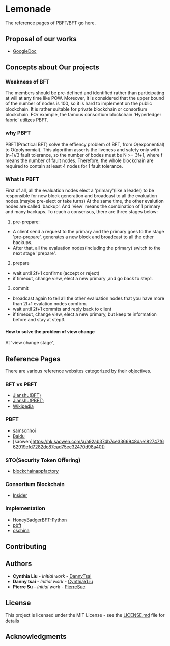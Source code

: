 # Lemonade

The  reference pages of PBFT/BFT go here.


## Proposal of our works
* [GoogleDoc](https://docs.google.com/document/d/1ZApj2F91H3XlKshC2FbxyRc39nQODNzGCMPabv3QAhE/edit?fbclid=IwAR0j2m9nXTKY7zaGl7bshuHgs3M6v_-9oztuuhc_9ooqvWoqJfTMNJhpB7E)

## Concepts about Our projects

### Weakness of BFT
The members should be pre-defined and identified rather than participating at will at any time like POW. Moreover, it is considered that the upper bound of the number of nodes is 100, so it is hard to implement on the public blockchain. It is rather suitable for private blockchain or consortium blockchain. FOr example, the famous consortium blockchain 'Hyperledger fabric' utilizes PBFT. 

### why PBFT
PBFT(Practical BFT) solve the effiency problem of BFT, from O(exponential) to O(polynomial). This algorithm asserts the liveness and safety only with (n-1)/3 fault tolerance, so the number of bodes must be N >= 3f+1, where f means the number of fault nodes. Therefore, the whole blockchain are required to contain at least 4 nodes for 1 fault tolerance.

### What is PBFT

First of all, all the evaluation nodes elect a 'primary'(like a leader) to be responsible for new block generation and broadcast to all the evaluation nodes.(maybe pre-elect or take turns) At the same time, the other evalution nodes are called 'backup'. And 'view' means the combination of 1 primary and many backups. To reach a consensus, there are three stages below:

1. pre-prepare:
  * A client send a request to the primary and the primary goes to the stage 'pre-prepare', generates a new block and broadcast to all the other backups.
  * After that, all the evaluation nodes(including the primary) switch to the next stage 'prepare'.

2. prepare
  * wait until 2f+1 confirms (accept or reject)
  * if timeout, change view, elect a new primary ,and go back to step1.

3. commit
  * broadcast again to tell all the other evaluation nodes that you have more than 2f+1 evalation nodes comfirm.
  * wait until 2f+1 commits and reply back to client
  * if timeout, change view, elect a new primary, but keep te information before and stay at step3.

#### How to solve the problem of view change 

At 'view change stage', 

## Reference Pages

There are various reference websites categorized by their objectives. 

### BFT vs PBFT
* [Jianshu(BFT)](https://www.jianshu.com/p/5d10cf62d942?fbclid=IwAR3fbBwpbP7Fp3q_Q62EzZozlktIVotQzdpi3g55kdSVsgfoPhR9_oPmmS8)
* [Jianshu(PBFT)](https://www.jianshu.com/p/fb5edf031afd)
* [Wikipedia](https://zh.wikipedia.org/wiki/%E6%8B%9C%E5%8D%A0%E5%BA%AD%E5%B0%86%E5%86%9B%E9%97%AE%E9%A2%98)

### PBFT
* [samsonhoi](https://www.samsonhoi.com/570/blockchain-pbft?fbclid=IwAR09yIO8ZefBw4HyDpDH-9qYwobxeDchqhO-SX5O4DEpQki-rMz3N6BUqfA)
* [Baidu](https://baike.baidu.com/item/%E6%8B%9C%E5%8D%A0%E5%BA%AD%E5%B0%86%E5%86%9B%E9%97%AE%E9%A2%98?fbclid=IwAR3hlrfV8X5zhO_Dfa6BBHfzfdHOsEjIU-_XbuuQS2ZrqCk5x3DWqpKSTEQ)
* [saowen]https://hk.saowen.com/a/a92ab374b7ce3366948dae182747f662919efd7282dc87cad75ec32470d98a40()

### STO(Security Token Offering)
* [blockchainappfactory](https://www.blockchainappfactory.com/security-token-offering-services)

### Consortium Blockchain
* [Insider](https://www.inside.com.tw/article/14233-consortium-blockchain-b2b-bitcoin-peer?fbclid=IwAR0e4Ih6ALkTQ2l6hjSzPh9-seJCxZ5NHoyacIxe3D-lgyyeHnN3hgt9Cws)

### Implementation
* [HoneyBadgerBFT-Python](https://github.com/initc3/HoneyBadgerBFT-Python/)
* [pbft](https://github.com/luckydonald/pbft)
* [oschina](https://my.oschina.net/andylo25/blog/1831043)


## Contributing


## Authors

* **Cynthia Liu** - *Initial work* - [DannyTsai](https://github.com/Chung-Hung)
* **Danny tsai** - *Initial work* - [CynthiaYLiu](https://github.com/CynthiaYLiu)
* **Pierre Su** - *Initial work* - [PierreSue](https://github.com/PierreSue)

## License

This project is licensed under the MIT License - see the [LICENSE.md](LICENSE.md) file for details

## Acknowledgments

